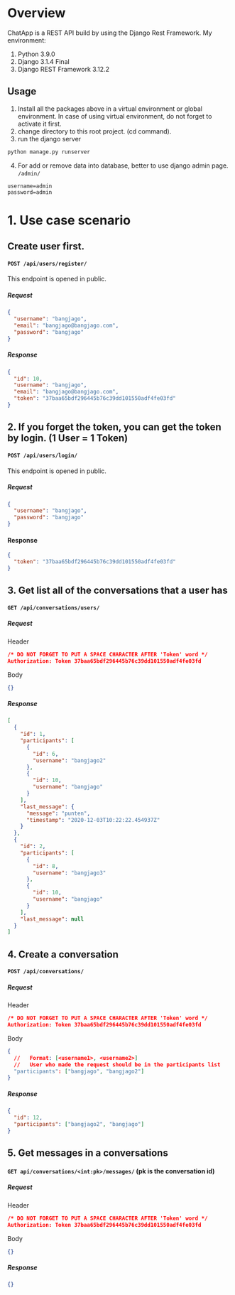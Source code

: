# Overview

ChatApp is a REST API build by using the Django Rest Framework. My environment:

1. Python 3.9.0
2. Django 3.1.4 Final
3. Django REST Framework 3.12.2

## Usage

1. Install all the packages above in a virtual environment or global environment. In case of using virtual environment, do not forget to activate it first.
2. change directory to this root project. (cd command).
3. run the django server

```bash
python manage.py runserver
```

4. For add or remove data into database, better to use django admin page. `/admin/`

```
username=admin
password=admin
```

# 1. Use case scenario

## Create user first.

#### `POST /api/users/register/`

This endpoint is opened in public.

##### Request

```json
{
  "username": "bangjago",
  "email": "bangjago@bangjago.com",
  "password": "bangjago"
}
```

##### Response

```json
{
  "id": 10,
  "username": "bangjago",
  "email": "bangjago@bangjago.com",
  "token": "37baa65bdf296445b76c39dd101550adf4fe03fd"
}
```

## 2. If you forget the token, you can get the token by login. (1 User = 1 Token)

#### `POST /api/users/login/`

This endpoint is opened in public.

##### Request

```json
{
  "username": "bangjago",
  "password": "bangjago"
}
```

#### Response

```json
{
  "token": "37baa65bdf296445b76c39dd101550adf4fe03fd"
}
```

## 3. Get list all of the conversations that a user has

#### `GET /api/conversations/users/`

##### Request

Header

```json
/* DO NOT FORGET TO PUT A SPACE CHARACTER AFTER 'Token' word */
Authorization: Token 37baa65bdf296445b76c39dd101550adf4fe03fd
```

Body

```json
{}
```

##### Response

```json
[
  {
    "id": 1,
    "participants": [
      {
        "id": 6,
        "username": "bangjago2"
      },
      {
        "id": 10,
        "username": "bangjago"
      }
    ],
    "last_message": {
      "message": "punten",
      "timestamp": "2020-12-03T10:22:22.454937Z"
    }
  },
  {
    "id": 2,
    "participants": [
      {
        "id": 8,
        "username": "bangjago3"
      },
      {
        "id": 10,
        "username": "bangjago"
      }
    ],
    "last_message": null
  }
]
```

## 4. Create a conversation

#### `POST /api/conversations/`

##### Request

Header

```json
/* DO NOT FORGET TO PUT A SPACE CHARACTER AFTER 'Token' word */
Authorization: Token 37baa65bdf296445b76c39dd101550adf4fe03fd
```

Body

```json
{
  //   Format: [<username1>, <username2>]
  //   User who made the request should be in the participants list
  "participants": ["bangjago", "bangjago2"]
}
```

##### Response

```json
{
  "id": 12,
  "participants": ["bangjago2", "bangjago"]
}
```

## 5. Get messages in a conversations

#### `GET api/conversations/<int:pk>/messages/` (pk is the conversation id)

##### Request

Header

```json
/* DO NOT FORGET TO PUT A SPACE CHARACTER AFTER 'Token' word */
Authorization: Token 37baa65bdf296445b76c39dd101550adf4fe03fd
```

Body

```json
{}
```

##### Response

```json
{}
```
